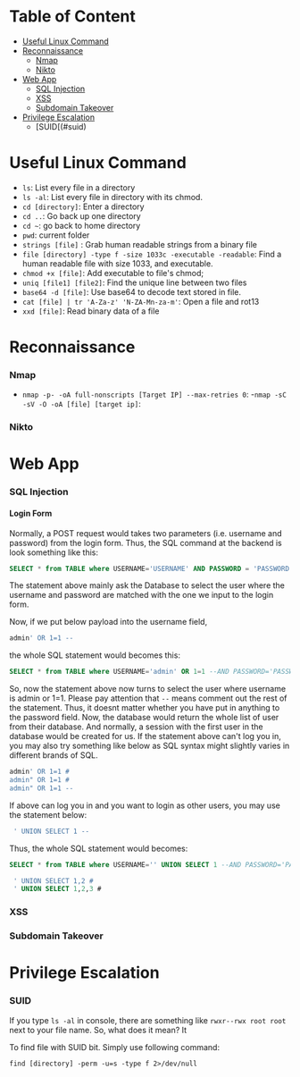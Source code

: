 # Table of Content

- [Useful Linux Command](#linux)
- [Reconnaissance](#recon)
   - [Nmap](#nmap)
   - [Nikto](#nikto)
- [Web App](#webapp)
   - [SQL Injection](#sqlinj)
   - [XSS](#xss)
   - [Subdomain Takeover](#subdomain)
- [Privilege Escalation](#privesc)
   - [SUID[(#suid)



<a name="linux"></a>
# Useful Linux Command

- ```ls```: List every file in a directory
- ```ls -al```: List every file in directory with its chmod.
- ```cd [directory]```: Enter a directory
- ```cd ..```: Go back up one directory
- ```cd ~```: go back to home directory
- ```pwd```: current folder
- ```strings [file]``` : Grab human readable strings from a binary file
- ```file [directory] -type f -size 1033c -executable -readable```: Find a human readable file with size 1033, and executable.
- ```chmod +x [file]```: Add executable to file's chmod;
- ```uniq [file1] [file2]```: Find the unique line between two files
- ```base64 -d [file]```: Use base64 to decode text stored in file.
- ```cat [file] | tr 'A-Za-z' 'N-ZA-Mn-za-m'```: Open a file and rot13
- ```xxd [file]```: Read binary data of a file

<a name="recon"></a>
# Reconnaissance

<a name="nmap"></a>
### Nmap

- ```nmap -p- -oA full-nonscripts [Target IP] --max-retries 0```: 
-```nmap -sC -sV -O -oA [file] [target ip]```:




<a name="nikto"></a>
### Nikto













<a name="webapp"></a>
# Web App 

<a name="sqlinj"></a>
### SQL Injection

#### Login Form 
Normally, a POST request would takes two parameters (i.e. username and password) from the login form. Thus, the SQL command at the backend is look something like this:

```SQL
SELECT * from TABLE where USERNAME='USERNAME' AND PASSWORD = 'PASSWORD';
```
The statement above mainly ask the Database to select the user where the username and password are matched with the one we input to the login form. 

Now, if we put below payload into the username field, 

```SQL
admin' OR 1=1 --
```
the whole SQL statement would becomes this:

```SQL
SELECT * from TABLE where USERNAME='admin' OR 1=1 --AND PASSWORD='PASSWORD';
```
So, now the statement above now turns to select the user where username is admin or 1=1. Please pay attention that ```--``` means comment out the rest of the statement. Thus, it doesnt matter whether you have put in anything to the password field. Now, the database would return the whole list of user from their database. And normally, a session with the first user in the database would be created for us. If the statement above can't log you in, you may also try something like below as SQL syntax might slightly varies in different brands of SQL.

```SQL
admin' OR 1=1 #
admin" OR 1=1 #
admin" OR 1=1 --
```
If above can log you in and you want to login as other users, you may use the statement below:

```SQL
 ' UNION SELECT 1 --
```
Thus, the whole SQL statement would becomes:

```SQL
SELECT * from TABLE where USERNAME='' UNION SELECT 1 --AND PASSWORD='PASSWORD';
```


```SQL
 ' UNION SELECT 1,2 # 
 ' UNION SELECT 1,2,3 # 
```


<a name = "xss"></a>
### XSS

<a name ="subdomain"></a>
### Subdomain Takeover

<a name ="privesc"></a>
# Privilege Escalation

<a name="suid"></a>
### SUID

If you type ```ls -al``` in console, there are something like ```rwxr--rwx root root``` next to your file name. So, what does it mean? It 

To find file with SUID bit. Simply use following command:

```
find [directory] -perm -u=s -type f 2>/dev/null
```

